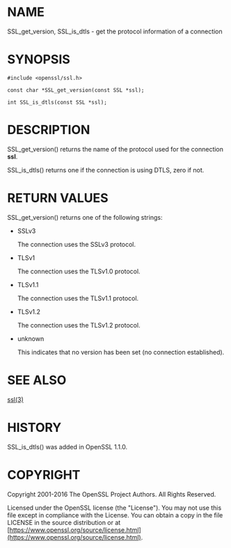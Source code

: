 # NAME

SSL\_get\_version, SSL\_is\_dtls - get the protocol information of a connection

# SYNOPSIS

    #include <openssl/ssl.h>

    const char *SSL_get_version(const SSL *ssl);

    int SSL_is_dtls(const SSL *ssl);

# DESCRIPTION

SSL\_get\_version() returns the name of the protocol used for the
connection **ssl**.

SSL\_is\_dtls() returns one if the connection is using DTLS, zero if not.

# RETURN VALUES

SSL\_get\_version() returns one of the following strings:

- SSLv3

    The connection uses the SSLv3 protocol.

- TLSv1

    The connection uses the TLSv1.0 protocol.

- TLSv1.1

    The connection uses the TLSv1.1 protocol.

- TLSv1.2

    The connection uses the TLSv1.2 protocol.

- unknown

    This indicates that no version has been set (no connection established).

# SEE ALSO

[ssl(3)](http://man.he.net/man3/ssl)

# HISTORY

SSL\_is\_dtls() was added in OpenSSL 1.1.0.

# COPYRIGHT

Copyright 2001-2016 The OpenSSL Project Authors. All Rights Reserved.

Licensed under the OpenSSL license (the "License").  You may not use
this file except in compliance with the License.  You can obtain a copy
in the file LICENSE in the source distribution or at
[https://www.openssl.org/source/license.html](https://www.openssl.org/source/license.html).
